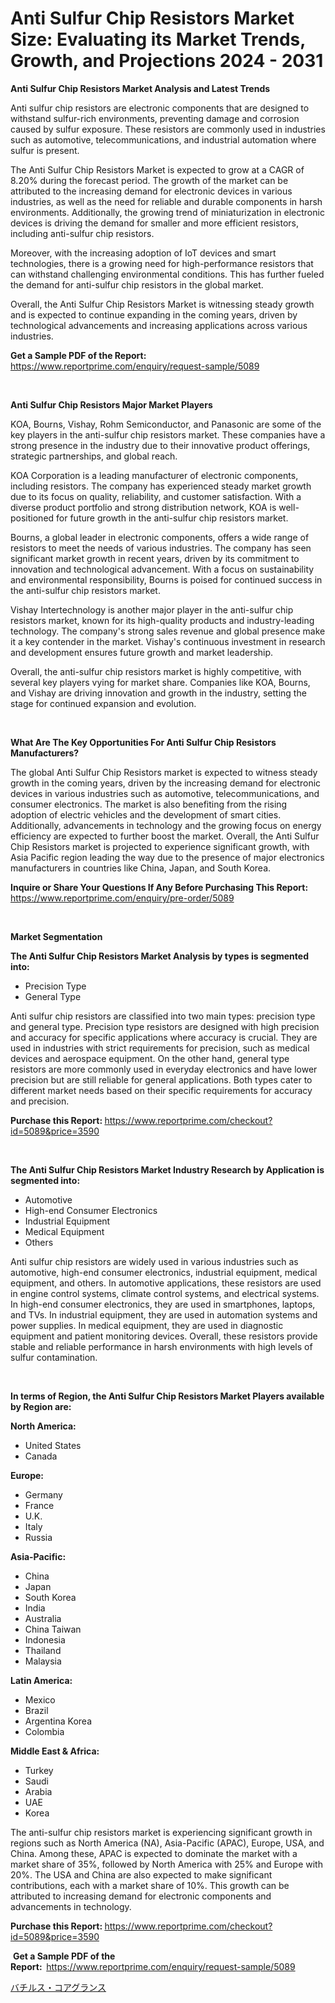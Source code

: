 <p><h1>Anti Sulfur Chip Resistors Market Size: Evaluating its Market Trends, Growth, and Projections 2024 - 2031</h1></p><p><strong>Anti Sulfur Chip Resistors Market Analysis and Latest Trends</strong></p>
<p><p>Anti sulfur chip resistors are electronic components that are designed to withstand sulfur-rich environments, preventing damage and corrosion caused by sulfur exposure. These resistors are commonly used in industries such as automotive, telecommunications, and industrial automation where sulfur is present.</p><p>The Anti Sulfur Chip Resistors Market is expected to grow at a CAGR of 8.20% during the forecast period. The growth of the market can be attributed to the increasing demand for electronic devices in various industries, as well as the need for reliable and durable components in harsh environments. Additionally, the growing trend of miniaturization in electronic devices is driving the demand for smaller and more efficient resistors, including anti-sulfur chip resistors.</p><p>Moreover, with the increasing adoption of IoT devices and smart technologies, there is a growing need for high-performance resistors that can withstand challenging environmental conditions. This has further fueled the demand for anti-sulfur chip resistors in the global market.</p><p>Overall, the Anti Sulfur Chip Resistors Market is witnessing steady growth and is expected to continue expanding in the coming years, driven by technological advancements and increasing applications across various industries.</p></p>
<p><strong>Get a Sample PDF of the Report:&nbsp;</strong> <a href="https://www.reportprime.com/enquiry/request-sample/5089">https://www.reportprime.com/enquiry/request-sample/5089</a></p>
<p>&nbsp;</p>
<p><strong>Anti Sulfur Chip Resistors Major Market Players</strong></p>
<p><p>KOA, Bourns, Vishay, Rohm Semiconductor, and Panasonic are some of the key players in the anti-sulfur chip resistors market. These companies have a strong presence in the industry due to their innovative product offerings, strategic partnerships, and global reach.</p><p>KOA Corporation is a leading manufacturer of electronic components, including resistors. The company has experienced steady market growth due to its focus on quality, reliability, and customer satisfaction. With a diverse product portfolio and strong distribution network, KOA is well-positioned for future growth in the anti-sulfur chip resistors market.</p><p>Bourns, a global leader in electronic components, offers a wide range of resistors to meet the needs of various industries. The company has seen significant market growth in recent years, driven by its commitment to innovation and technological advancement. With a focus on sustainability and environmental responsibility, Bourns is poised for continued success in the anti-sulfur chip resistors market.</p><p>Vishay Intertechnology is another major player in the anti-sulfur chip resistors market, known for its high-quality products and industry-leading technology. The company's strong sales revenue and global presence make it a key contender in the market. Vishay's continuous investment in research and development ensures future growth and market leadership.</p><p>Overall, the anti-sulfur chip resistors market is highly competitive, with several key players vying for market share. Companies like KOA, Bourns, and Vishay are driving innovation and growth in the industry, setting the stage for continued expansion and evolution.</p></p>
<p>&nbsp;</p>
<p><strong>What Are The Key Opportunities For Anti Sulfur Chip Resistors Manufacturers?</strong></p>
<p><p>The global Anti Sulfur Chip Resistors market is expected to witness steady growth in the coming years, driven by the increasing demand for electronic devices in various industries such as automotive, telecommunications, and consumer electronics. The market is also benefiting from the rising adoption of electric vehicles and the development of smart cities. Additionally, advancements in technology and the growing focus on energy efficiency are expected to further boost the market. Overall, the Anti Sulfur Chip Resistors market is projected to experience significant growth, with Asia Pacific region leading the way due to the presence of major electronics manufacturers in countries like China, Japan, and South Korea.</p></p>
<p><strong>Inquire or Share Your Questions If Any Before Purchasing This Report:</strong> <a href="https://www.reportprime.com/enquiry/pre-order/5089">https://www.reportprime.com/enquiry/pre-order/5089</a></p>
<p>&nbsp;</p>
<p><strong>Market Segmentation</strong></p>
<p><strong>The Anti Sulfur Chip Resistors Market Analysis by types is segmented into:</strong></p>
<p><ul><li>Precision Type</li><li>General Type</li></ul></p>
<p><p>Anti sulfur chip resistors are classified into two main types: precision type and general type. Precision type resistors are designed with high precision and accuracy for specific applications where accuracy is crucial. They are used in industries with strict requirements for precision, such as medical devices and aerospace equipment. On the other hand, general type resistors are more commonly used in everyday electronics and have lower precision but are still reliable for general applications. Both types cater to different market needs based on their specific requirements for accuracy and precision.</p></p>
<p><strong>Purchase this Report:&nbsp;</strong><a href="https://www.reportprime.com/checkout?id=5089&price=3590">https://www.reportprime.com/checkout?id=5089&price=3590</a></p>
<p>&nbsp;</p>
<p><strong>The Anti Sulfur Chip Resistors Market Industry Research by Application is segmented into:</strong></p>
<p><ul><li>Automotive</li><li>High-end Consumer Electronics</li><li>Industrial Equipment</li><li>Medical Equipment</li><li>Others</li></ul></p>
<p><p>Anti sulfur chip resistors are widely used in various industries such as automotive, high-end consumer electronics, industrial equipment, medical equipment, and others. In automotive applications, these resistors are used in engine control systems, climate control systems, and electrical systems. In high-end consumer electronics, they are used in smartphones, laptops, and TVs. In industrial equipment, they are used in automation systems and power supplies. In medical equipment, they are used in diagnostic equipment and patient monitoring devices. Overall, these resistors provide stable and reliable performance in harsh environments with high levels of sulfur contamination.</p></p>
<p>&nbsp;</p>
<p><strong>In terms of Region, the Anti Sulfur Chip Resistors Market Players available by Region are:</strong></p>
<p>
    <p> <strong> North America: </strong>
        <ul>
            <li>United States</li>
            <li>Canada</li>
        </ul>
        </p> 
    <p> <strong> Europe: </strong>
        <ul>
            <li>Germany</li>
            <li>France</li>
            <li>U.K.</li>
            <li>Italy</li>
            <li>Russia</li>
        </ul>
        </p> 
    <p> <strong> Asia-Pacific: </strong>
        <ul>
            <li>China</li>
            <li>Japan</li>
            <li>South Korea</li>
            <li>India</li>
            <li>Australia</li>
            <li>China Taiwan</li>
            <li>Indonesia</li>
            <li>Thailand</li>
            <li>Malaysia</li>
        </ul>
        </p> 
    <p> <strong> Latin America: </strong>
        <ul>
            <li>Mexico</li>
            <li>Brazil</li>
            <li>Argentina Korea</li>
            <li>Colombia</li>
        </ul>
        </p> 
    <p> <strong> Middle East & Africa: </strong>
        <ul>
            <li>Turkey</li>
            <li>Saudi</li>
            <li>Arabia</li>
            <li>UAE</li>
            <li>Korea</li>
        </ul>
    </p>
    </p>
<p><p>The anti-sulfur chip resistors market is experiencing significant growth in regions such as North America (NA), Asia-Pacific (APAC), Europe, USA, and China. Among these, APAC is expected to dominate the market with a market share of 35%, followed by North America with 25% and Europe with 20%. The USA and China are also expected to make significant contributions, each with a market share of 10%. This growth can be attributed to increasing demand for electronic components and advancements in technology.</p></p>
<p><strong>Purchase this Report: </strong><a href="https://www.reportprime.com/checkout?id=5089&price=3590">https://www.reportprime.com/checkout?id=5089&price=3590</a></p>
<p>&nbsp;<strong>Get a Sample PDF of the Report:&nbsp;&nbsp;</strong><a href="https://www.reportprime.com/enquiry/request-sample/5089">https://www.reportprime.com/enquiry/request-sample/5089</a></p>
<p><strong></strong></p>
<p><p><a href="https://github.com/mohamedbakry57/Market-Research-Report-List-3/blob/main/649220915580.md">バチルス・コアグランス</a></p></p>